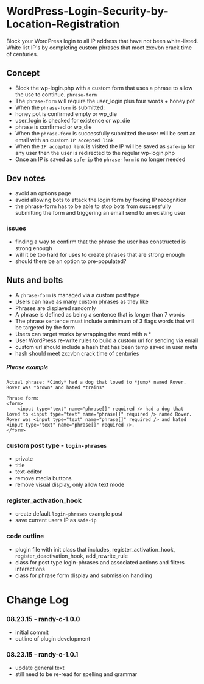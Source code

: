 # WordPress-Login-Security-by-Location-Registration
Block your WordPress login to all IP address that have not been white-listed. White list IP's by completing custom phrases that meet zxcvbn crack time of centuries.

## Concept

- Block the wp-login.php with a custom form that uses a phrase to allow the use to continue. `phrase-form`
- The `phrase-form` will require the user_login plus four words + honey pot
- When the `phrase-form` is submitted:
- honey pot is confirmed empty or wp_die
- user_login is checked for existence or wp_die
- phrase is confirmed or wp_die
- When the `phrase-form` is successfully submitted the user will be sent an email with an custom `IP accepted link`
- When the `IP accepted link` is visited the IP will be saved as `safe-ip` for any user then the user is redirected to the regular wp-login.php
- Once an IP is saved as `safe-ip` the `phrase-form` is no longer needed

## Dev notes

- avoid an options page
- avoid allowing bots to attack the login form by forcing IP recognition
- the phrase-form has to be able to stop bots from successfully submitting the form and triggering an email send to an existing user

### issues

- finding a way to confirm that the phrase the user has constructed is strong enough
- will it be too hard for uses to create phrases that are strong enough
- should there be an option to pre-populated?

## Nuts and bolts

- A `phrase-form` is managed via a custom post type
- Users can have as many custom phrases as they like
- Phrases are displayed randomly
- A phrase is defined as being a sentence that is longer than 7 words
- The phrase sentence must include a minimum of 3 flags words that will be targeted by the form
- Users can target works by wrapping the word with a \*
- User WordPress re-write rules to build a custom url for sending via email
- custom url should include a hash that has been temp saved in user meta
- hash should meet zxcvbn crack time of centuries

##### Phrase example
```
Actual phrase: *Cindy* had a dog that loved to *jump* named Rover. Rover was *brown* and hated *trains*

Phrase form:
<form>
    <input type="text" name="phrase[]" required /> had a dog that loved to <input type="text" name="phrase[]" required /> named Rover. Rover was <input type="text" name="phrase[]" required /> and hated <input type="text" name="phrase[]" required />.
</form>
```

### custom post type - `login-phrases`

- private
- title
- text-editor
- remove media buttons
- remove visual display, only allow text mode

### register_activation_hook

- create default `login-phrases` example post
- save current users IP as `safe-ip`

### code outline
- plugin file with init class that includes, register_activation_hook, register_deactivation_hook, add_rewrite_rule
- class for post type login-phrases and associated actions and filters interactions
- class for phrase form display and submission handling

Change Log
====================

### 08.23.15 - randy-c-1.0.0
- initial commit
- outline of plugin development

### 08.23.15 - randy-c-1.0.1
- update general text
- still need to be re-read for spelling and grammar
